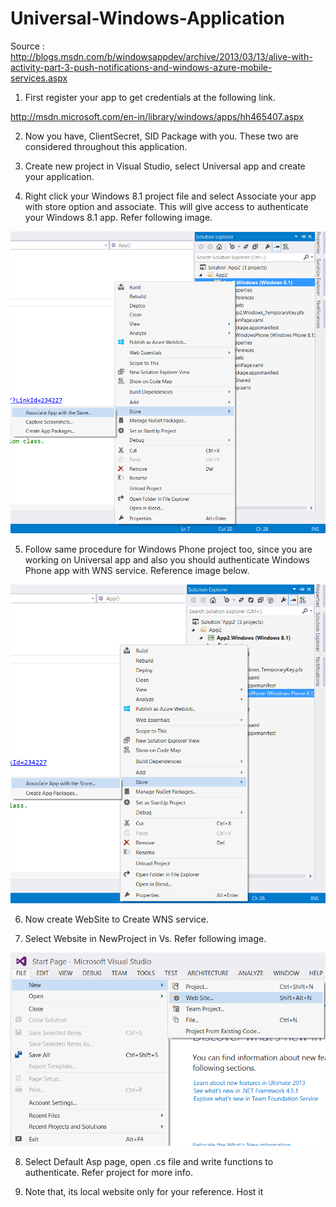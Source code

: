 Universal-Windows-Application
=============================

Source : http://blogs.msdn.com/b/windowsappdev/archive/2013/03/13/alive-with-activity-part-3-push-notifications-and-windows-azure-mobile-services.aspx

1. First register your app to get credentials at the following link.

http://msdn.microsoft.com/en-in/library/windows/apps/hh465407.aspx

2. Now you have, ClientSecret, SID Package with you. These two are considered throughout this application.

3. Create new project in Visual Studio, select Universal app and create your application.

4. Right click your Windows 8.1 project file and select Associate your app with store option and associate. This will give access to authenticate your Windows 8.1 app. Refer following image.

![My image](https://github.com/BalasubramaniM/Images/blob/master/Windows8.png)


5. Follow same procedure for Windows Phone project too, since you are working on Universal app and also you should authenticate Windows Phone app with WNS service. Reference image below.

![My image](https://github.com/BalasubramaniM/Images/blob/master/WindowsPhone.png)

6. Now create WebSite to Create WNS service.

7. Select Website in NewProject in Vs. Refer following image.

![My image](https://github.com/BalasubramaniM/Images/blob/master/Website.png)

8. Select Default Asp page, open .cs file and write functions to authenticate. Refer project for more info.

9. Note that, its local website only for your reference. Host it 
